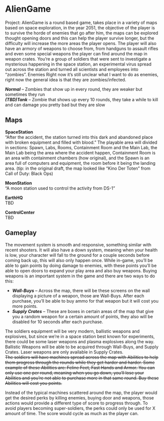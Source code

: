 # AlienGame
Project: AlienGame is a round based game, takes place in a variety of maps based on space exploration, in the year 2051, the objective of the player is to survive the horde of enemies that go after him, the maps can be explored thought opening doors and this can help the player survive longer, but the difficulty will increase the more areas the player opens. The player will also have an armory of weapons to choose from, from handguns to assault rifles and even some special weapons the player can find around the map in weapon crates. You’re a group of soldiers that were sent to investigate a mysterious happening in the space station, an experimental virus spread out across the station and turned all scientists and employees into “zombies”.
Enemies
Right now it’s still unclear what I want to do as enemies, right now the general idea is that they are zombies/infected.

_**Normal**_ – Zombies that show up in every round, they are weaker but sometimes they run  
_**(TBD)Tank**_ – Zombie that shows up every 10 rounds, they take a while to kill and can damage you pretty bad but they are slow

## Maps
**SpaceStation**   
“After the accident, the station turned into this dark and abandoned place with broken equipment and filled with blood.” 
The playable area will divided in sections: Spawn, Labs, Rooms, Containment Room and the Main Lab, the Main Lab being the area where the accident happen, Containment Room is an area with containment chambers (how original), and the Spawn is an area full of computers and equipment, the room before it being the landing area. (tip: in the original draft, the map looked like “Kino Der Toten” from Call of Duty: Black Ops)

**MoonStation**  
“A moon station used to control the activity from DS-1”

**EarthHQ**  
TBD

**ControlCenter**  
TBD

## Gameplay
The movement system is smooth and responsive, something similar with recent shooters. It will also have a down system, meaning when your health is low, your character will fall to the ground for a couple seconds before coming back up, this will also only happen once.
While in-game, you’ll be able to gain points by doing damage to enemies, with these points you’ll be able to open doors to expand your play area and also buy weapons.
Buying weapons is an important system in the game and there are two ways to do this:  
* _**Wall-Buys**_ – Across the map, there will be these screens on the wall displaying a picture of a weapon, those are Wall-Buys. After each purchase, you’ll be able to buy ammo for that weapon but it will cost you more points.  
* _**Supply Crates**_ – These are boxes in certain areas of the map that give you a random weapon for a certain amount of points, they also will be disabled for 10 seconds after each purchase.  

The soldiers equipment will be very modern, ballistic weapons and explosives, but since we’re in a space station best known for experiments, there could be some laser weapons and plasma explosives along the way. Ballistic Weapons will be able to be acquired through Wall-Buys, and Supply Crates. Laser weapons are only available in Supply Crates.  
~~The soldiers will have machines spread across the map with Abilities to help them progress through the rounds while they get harder and harder. Some example of these Abilities are: Feline Feet, Fast Hands and Armor. You can only use one per round, meaning when you go down, you’ll lose your Abilities and you’re not able to purchase more in that same round. Buy these Abilities will cost you points.~~  

Instead of the typical machines scattered around the map, the player would get the desired perks by killing enemies, buying door and weapons, those actions would provide a different type of score to progress through.
To avoid players becoming super-soldiers, the perks could only be used for X amount of time. The score would cycle as much as the player can.
